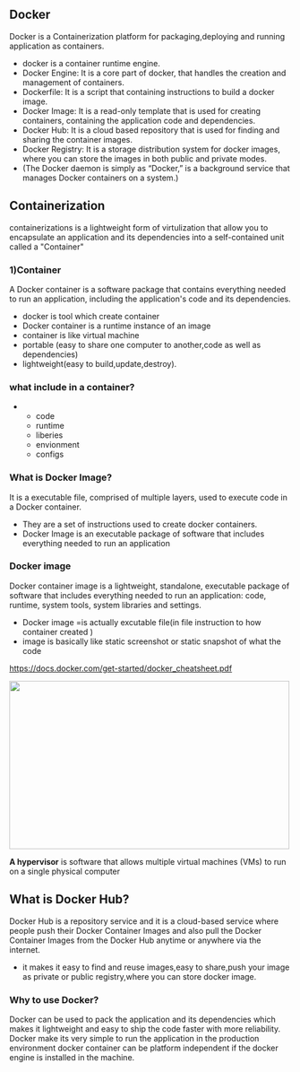 <h2>Docker</h2>
Docker is a Containerization platform for packaging,deploying and running application as containers.

- docker is a container runtime engine.
- Docker Engine: It is a core part of docker, that handles the creation and management of containers.
- Dockerfile: It is a script that containing instructions to build a docker image.
- Docker Image: It is a read-only template that is used for creating containers, containing the application code and dependencies.
- Docker Hub: It is a cloud based repository that is used for finding and sharing the container images.
- Docker Registry: It is a storage distribution system for docker images, where you can store the images in both public and private modes.
- (The Docker daemon is simply as “Docker,” is a background service that manages Docker containers on a system.)

<h2>Containerization</h2>
containerizations is a lightweight form of virtulization that allow you to encapsulate an application and its dependencies into a self-contained unit called a "Container"
<h3>1)Container</h3>
A Docker container is a software package that contains everything needed to run an application, including the application's code and its dependencies.

- docker is tool which create container
- Docker container is a runtime instance of an image
- container is like virtual machine
- portable (easy to share one computer to another,code as well as dependencies)
- lightweight(easy to build,update,destroy).
<h3>what include in a container?</h3>

- - code
  - runtime
  - liberies
  - envionment
  - configs

<h3>What is Docker Image?</h3>
It is a executable file, comprised of multiple layers, used to execute code in a Docker container. 

- They are a set of instructions used to create docker containers.
- Docker Image is an executable package of software that includes everything needed to run an application
<h3>Docker image</h3>
Docker container image is a lightweight, standalone, executable package of software that includes everything needed to run an application: code, runtime, system tools, system libraries and settings.

- Docker image =is actually excutable file(in file instruction to how container created )
- image is basically like static screenshot or static snapshot of what the code
 
https://docs.docker.com/get-started/docker_cheatsheet.pdf
<div>
<img width=500 height=300 src="https://www.google.com/imgres?q=docker%20cheatsheet&imgurl=https%3A%2F%2Fraw.githubusercontent.com%2Fsangam14%2Fdockercheatsheets%2Fmaster%2Fdockercheatsheet8.png&imgrefurl=https%3A%2F%2Fdockerlabs.collabnix.com%2Fdocker%2Fcheatsheet%2F&docid=7hB1JOR3fNsCmM&tbnid=g9CB8-d0fCaYcM&vet=12ahUKEwjgstvYwOOHAxVAUGwGHTkjLKkQM3oECBYQAA..i&w=1259&h=832&hcb=2&ved=2ahUKEwjgstvYwOOHAxVAUGwGHTkjLKkQM3oECBYQAA">
</div>

**A hypervisor** is software that allows multiple virtual machines (VMs) to run on a single physical computer
<h2>What is Docker Hub?</h2>
Docker Hub is a repository service and it is a cloud-based service where people push their Docker Container Images and also pull the Docker Container Images from the Docker Hub anytime or anywhere via the internet. 

- it makes it easy to find and reuse images,easy to share,push your image as private or public registry,where you can store docker image.
<h3>Why to use Docker?</h3>
Docker can be used to pack the application and its dependencies which makes it lightweight and easy to ship the code faster with more reliability. Docker make its very simple to run the application in the production environment docker container can be platform independent if the docker engine is installed in the machine.
